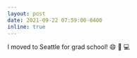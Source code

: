 ```yaml
---
layout: post
date: 2021-09-22 07:59:00-0400
inline: true
---
```


I moved to Seattle for grad school! :smile: :blue_book: :computer: